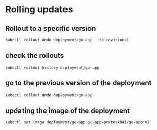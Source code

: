 # Rolling updates

## Rollout to a specific version
`kubectl rollout undo deployment/go-app --to-revision=1`

## check the rollouts
`kubectl rollout history deployment/go-app`

## go to the previous version of the deployment
`kubectl rollout undo deployment/go-app`

## updating the image of the deployment
`kubectl set image deployment/go-app go-app=prateek041/go-app:v2`
